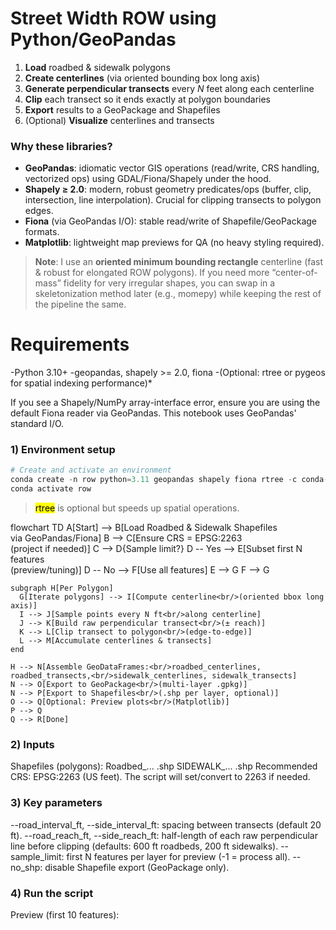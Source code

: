 # Street Width ROW using Python/GeoPandas

1. **Load** roadbed & sidewalk polygons
2. **Create centerlines** (via oriented bounding box long axis)
3. **Generate perpendicular transects** every _N_ feet along each centerline
4. **Clip** each transect so it ends exactly at polygon boundaries
5. **Export** results to a GeoPackage and Shapefiles
6. (Optional) **Visualize** centerlines and transects

### Why these libraries?
- **GeoPandas**: idiomatic vector GIS operations (read/write, CRS handling, vectorized ops) using GDAL/Fiona/Shapely under the hood.
- **Shapely ≥ 2.0**: modern, robust geometry predicates/ops (buffer, clip, intersection, line interpolation). Crucial for clipping transects to polygon edges.
- **Fiona** (via GeoPandas I/O): stable read/write of Shapefile/GeoPackage formats.
- **Matplotlib**: lightweight map previews for QA (no heavy styling required).

> **Note**: I use an **oriented minimum bounding rectangle** centerline (fast & robust for elongated ROW polygons). If you need more “center-of-mass” fidelity for very irregular shapes, you can swap in a skeletonization method later (e.g., momepy) while keeping the rest of the pipeline the same.

# Requirements
-Python 3.10+
-geopandas, shapely >= 2.0, fiona
-(Optional: rtree or pygeos for spatial indexing performance)*

If you see a Shapely/NumPy array-interface error, ensure you are using the default Fiona reader via GeoPandas. This notebook uses GeoPandas' standard I/O.

### 1) Environment setup

```python
# Create and activate an environment
conda create -n row python=3.11 geopandas shapely fiona rtree -c conda-forge
conda activate row
```
><mark>rtree</mark> is optional but speeds up spatial operations.

flowchart TD
    A[Start] --> B[Load Roadbed & Sidewalk Shapefiles<br/>via GeoPandas/Fiona]
    B --> C[Ensure CRS = EPSG:2263<br/>(project if needed)]
    C --> D{Sample limit?}
    D -- Yes --> E[Subset first N features<br/>(preview/tuning)]
    D -- No --> F[Use all features]
    E --> G
    F --> G

    subgraph H[Per Polygon]
      G[Iterate polygons] --> I[Compute centerline<br/>(oriented bbox long axis)]
      I --> J[Sample points every N ft<br/>along centerline]
      J --> K[Build raw perpendicular transect<br/>(± reach)]
      K --> L[Clip transect to polygon<br/>(edge-to-edge)]
      L --> M[Accumulate centerlines & transects]
    end

    H --> N[Assemble GeoDataFrames:<br/>roadbed_centerlines, roadbed_transects,<br/>sidewalk_centerlines, sidewalk_transects]
    N --> O[Export to GeoPackage<br/>(multi-layer .gpkg)]
    N --> P[Export to Shapefiles<br/>(.shp per layer, optional)]
    O --> Q[Optional: Preview plots<br/>(Matplotlib)]
    P --> Q
    Q --> R[Done]


### 2) Inputs

Shapefiles (polygons):
Roadbed_... .shp
SIDEWALK_... .shp
Recommended CRS: EPSG:2263 (US feet). The script will set/convert to 2263 if needed.

### 3) Key parameters

--road_interval_ft, --side_interval_ft: spacing between transects (default 20 ft).
--road_reach_ft, --side_reach_ft: half-length of each raw perpendicular line before clipping (defaults: 600 ft roadbeds, 200 ft sidewalks).
--sample_limit: first N features per layer for preview (-1 = process all).
--no_shp: disable Shapefile export (GeoPackage only).

### 4) Run the script

Preview (first 10 features):
